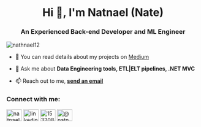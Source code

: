 <h1 align="center">Hi 👋, I'm Natnael (Nate)</h1>
<h3 align="center">An Experienced Back-end Developer and ML Engineer</h3>
<p align="left"> <img src="https://komarev.com/ghpvc/?username=nathnael12&label=Profile%20views&color=0e75b6&style=flat" alt="nathnael12" /> </p>

- 📝 You can read details about my projects on [Medium](https://medium.com/@natnaelmasresha)

- 💬 Ask me about **Data Engineering tools, ETL|ELT pipelines, .NET MVC**

- 📫 Reach out to me, **[send an email](mailto:natnaelmasresha@gmail.com)**

<h3 align="left">Connect with me:</h3>
<p align="left">
<a href="https://twitter.com/natnaelmasresha" target="blank"><img align="center" src="https://raw.githubusercontent.com/rahuldkjain/github-profile-readme-generator/master/src/images/icons/Social/twitter.svg" alt="natnaelmasresha" height="30" width="40" /></a>
<a href="https://linkedin.com/in/natnael-masresha-39a69b185" target="blank"><img align="center" src="https://raw.githubusercontent.com/rahuldkjain/github-profile-readme-generator/master/src/images/icons/Social/linked-in-alt.svg" alt="linkedin.com/in/natnael-masresha-39a69b185" height="30" width="40" /></a>
<a href="https://stackoverflow.com/users/15320833" target="blank"><img align="center" src="https://raw.githubusercontent.com/rahuldkjain/github-profile-readme-generator/master/src/images/icons/Social/stack-overflow.svg" alt="15320833" height="30" width="40" /></a>
<a href="https://medium.com/@natnaelmasresha" target="blank"><img align="center" src="https://raw.githubusercontent.com/rahuldkjain/github-profile-readme-generator/master/src/images/icons/Social/medium.svg" alt="@natnaelmasresha" height="30" width="40" /></a>
</p>
